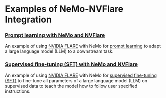 # Examples of NeMo-NVFlare Integration

### [Prompt learning with NeMo and NVFlare](./prompt_learning/README.md)
An example of using [NVIDIA FLARE](https://nvflare.readthedocs.io/en/main/index.html) 
with NeMo for [prompt learning](https://docs.nvidia.com/deeplearning/nemo/user-guide/docs/en/stable/nlp/nemo_megatron/prompt_learning.html) 
to adapt a large language model (LLM) to a downstream task. 

### [Supervised fine-tuning (SFT) with NeMo and NVFlare](./prompt_learning/README.md)
An example of using [NVIDIA FLARE](https://nvflare.readthedocs.io/en/main/index.html) 
with NeMo for [supervised fine-tuning (SFT)](https://github.com/NVIDIA/NeMo-Megatron-Launcher#5152-sft-training) 
to fine-tune all parameters of a large language model (LLM) on supervised data to teach the model how to follow user specified instructions. 
